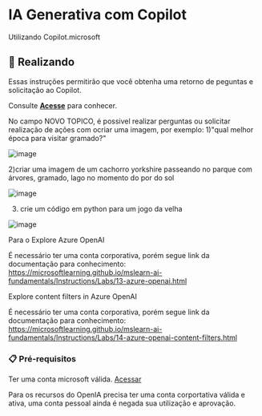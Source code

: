# IA Generativa com Copilot
Utilizando Copilot.microsoft 

## 🚀 Realizando 

Essas instruções permitirão que você obtenha uma retorno de peguntas e solicitação ao Copilot.

Consulte **[Acesse]([#-implanta%C3%A7%C3%A3o](https://copilot.microsoft.com/))** para conhecer.

No campo NOVO TOPICO, é possivel realizar perguntas ou solicitar realização de ações com ocriar uma imagem, por exemplo: 
1)"qual melhor época para visitar gramado?"

![image](https://github.com/claudiasato/IaGenerativaCopilot/assets/162748265/74fe2f9e-5e58-4ad5-8243-d29922e61fdb)


2)criar uma imagem de um cachorro yorkshire passeando no parque com árvores, gramado, lago no momento do por do sol

![image](https://github.com/claudiasato/IaGenerativaCopilot/assets/162748265/8dd8034a-8a8d-4ce9-a87b-cc5fcad849fc)

3) crie um código em python para um jogo da velha

![image](https://github.com/claudiasato/IaGenerativaCopilot/assets/162748265/19569149-f5e2-48d4-b5dd-4d655c8748cc)


Para o Explore Azure OpenAI

É necessário ter uma conta corporativa, porém segue link da documentação para conhecimento: https://microsoftlearning.github.io/mslearn-ai-fundamentals/Instructions/Labs/13-azure-openai.html

Explore content filters in Azure OpenAI

É necessário ter uma conta corporativa, porém segue link da documentação para conhecimento: https://microsoftlearning.github.io/mslearn-ai-fundamentals/Instructions/Labs/14-azure-openai-content-filters.html


### 📋 Pré-requisitos

Ter uma conta microsoft válida.
[Acessar](https://copilot.microsoft.com/)

Para os recursos do OpenIA precisa ter uma conta corportativa válida e ativa, uma conta pessoal ainda é negada sua utilização e aprovação.
